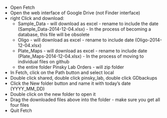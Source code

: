 - Open Fetch
- Open the web interface of Google Drive (not Finder interface)
- right Click and download:
    - Sample_Data - will download as excel - rename to include the date (Sample_Data-2014-12-04.xlsx) - In the process of becoming a database, this file will be obsolete
    - Oligo - will download as excel - rename to include date (Oligo-2014-12-04.xlsx) 
    - Plate_Maps - will download as excel - rename to include date (Plate_Maps-2014-12-04.xlsx) - In the process of moving to individual files on github
    - the entire folder Pinsky Lab Orders -  will zip folder
- In Fetch, click on the Path button and select local
- Double click shared, double click pinsky_lab, double click GDbackups
- Click the New folder button and name it with today’s date (YYYY_MM_DD)
- Double click on the new folder to open it
- Drag the downloaded files above into the folder - make sure you get all four files
- Quit Fetch
